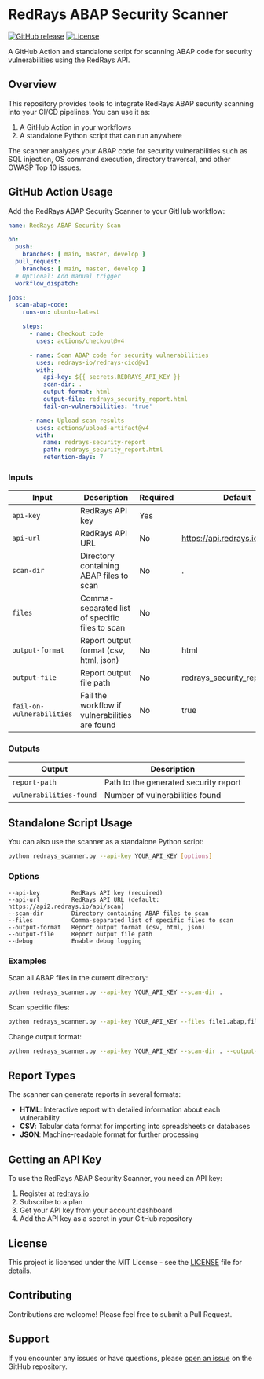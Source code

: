 # RedRays ABAP Security Scanner

[![GitHub release](https://img.shields.io/github/release/redrays-io/redrays-cicd.svg)](https://github.com/redrays-io/redrays-cicd/releases/latest)
[![License](https://img.shields.io/github/license/redrays-io/redrays-cicd.svg)](LICENSE)

A GitHub Action and standalone script for scanning ABAP code for security vulnerabilities using the RedRays API.

## Overview

This repository provides tools to integrate RedRays ABAP security scanning into your CI/CD pipelines. You can use it as:

1. A GitHub Action in your workflows
2. A standalone Python script that can run anywhere

The scanner analyzes your ABAP code for security vulnerabilities such as SQL injection, OS command execution, directory traversal, and other OWASP Top 10 issues.

## GitHub Action Usage

Add the RedRays ABAP Security Scanner to your GitHub workflow:

```yaml
name: RedRays ABAP Security Scan

on:
  push:
    branches: [ main, master, develop ]
  pull_request:
    branches: [ main, master, develop ]
  # Optional: Add manual trigger
  workflow_dispatch:

jobs:
  scan-abap-code:
    runs-on: ubuntu-latest

    steps:
      - name: Checkout code
        uses: actions/checkout@v4

      - name: Scan ABAP code for security vulnerabilities
        uses: redrays-io/redrays-cicd@v1
        with:
          api-key: ${{ secrets.REDRAYS_API_KEY }}
          scan-dir: .
          output-format: html
          output-file: redrays_security_report.html
          fail-on-vulnerabilities: 'true'

      - name: Upload scan results
        uses: actions/upload-artifact@v4
        with:
          name: redrays-security-report
          path: redrays_security_report.html
          retention-days: 7
```

### Inputs

| Input                   | Description                                       | Required | Default                          |
|-------------------------|---------------------------------------------------|----------|----------------------------------|
| `api-key`               | RedRays API key                                   | Yes      |                                  |
| `api-url`               | RedRays API URL                                   | No       | https://api.redrays.io/api/scan |
| `scan-dir`              | Directory containing ABAP files to scan           | No       | .                                |
| `files`                 | Comma-separated list of specific files to scan    | No       |                                  |
| `output-format`         | Report output format (csv, html, json)            | No       | html                             |
| `output-file`           | Report output file path                           | No       | redrays_security_report.html     |
| `fail-on-vulnerabilities` | Fail the workflow if vulnerabilities are found  | No       | true                             |

### Outputs

| Output                 | Description                           |
|------------------------|---------------------------------------|
| `report-path`          | Path to the generated security report |
| `vulnerabilities-found`| Number of vulnerabilities found       |

## Standalone Script Usage

You can also use the scanner as a standalone Python script:

```bash
python redrays_scanner.py --api-key YOUR_API_KEY [options]
```

### Options

```
--api-key         RedRays API key (required)
--api-url         RedRays API URL (default: https://api2.redrays.io/api/scan)
--scan-dir        Directory containing ABAP files to scan
--files           Comma-separated list of specific files to scan
--output-format   Report output format (csv, html, json)
--output-file     Report output file path
--debug           Enable debug logging
```

### Examples

Scan all ABAP files in the current directory:
```bash
python redrays_scanner.py --api-key YOUR_API_KEY --scan-dir .
```

Scan specific files:
```bash
python redrays_scanner.py --api-key YOUR_API_KEY --files file1.abap,file2.abap
```

Change output format:
```bash
python redrays_scanner.py --api-key YOUR_API_KEY --scan-dir . --output-format csv
```

## Report Types

The scanner can generate reports in several formats:

- **HTML**: Interactive report with detailed information about each vulnerability
- **CSV**: Tabular data format for importing into spreadsheets or databases
- **JSON**: Machine-readable format for further processing

## Getting an API Key

To use the RedRays ABAP Security Scanner, you need an API key:

1. Register at [redrays.io](https://redrays.io)
2. Subscribe to a plan
3. Get your API key from your account dashboard
4. Add the API key as a secret in your GitHub repository

## License

This project is licensed under the MIT License - see the [LICENSE](LICENSE) file for details.

## Contributing

Contributions are welcome! Please feel free to submit a Pull Request.

## Support

If you encounter any issues or have questions, please [open an issue](https://github.com/redrays-io/redrays-cicd/issues) on the GitHub repository.